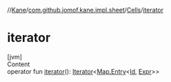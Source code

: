 //[Kane](../../index.md)/[com.github.jomof.kane.impl.sheet](../index.md)/[Cells](index.md)/[iterator](iterator.md)



# iterator  
[jvm]  
Content  
operator fun [iterator](iterator.md)(): [Iterator](https://kotlinlang.org/api/latest/jvm/stdlib/kotlin.collections/-iterator/index.html)<[Map.Entry](https://kotlinlang.org/api/latest/jvm/stdlib/kotlin.collections/-map/-entry/index.html)<[Id](../../com.github.jomof.kane.impl/index.md#%5Bcom.github.jomof.kane.impl%2FId%2F%2F%2FPointingToDeclaration%2F%5D%2FClasslikes%2F-392968366), [Expr](../../com.github.jomof.kane/-expr/index.md)>>  



